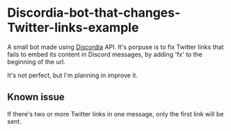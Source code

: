 # Discordia-bot-that-changes-Twitter-links-example
A small bot made using [Discordia](https://github.com/SinisterRectus/Discordia) API. It's porpuse is to fix Twitter links that fails to embed its content in Discord messages, by adding 'fx' to the beginning of the url.

It's not perfect, but I'm planning in improve it.

## Known issue
If there's two or more Twitter links in one message, only the first link will be sent.
